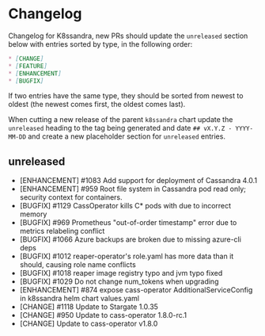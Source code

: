 # Changelog

Changelog for K8ssandra, new PRs should update the `unreleased` section below with entries sorted by type, in the 
following order:

```markdown
* [CHANGE]
* [FEATURE]
* [ENHANCEMENT]
* [BUGFIX]
```

If two entries have the same type, they should be sorted from newest to oldest (the newest comes first, the oldest comes 
last).

When cutting a new release of the parent `k8ssandra` chart update the `unreleased` heading to the tag being generated 
and date `## vX.Y.Z - YYYY-MM-DD` and create a new placeholder section for  `unreleased` entries.

## unreleased
* [ENHANCEMENT] #1083 Add support for deployment of Cassandra 4.0.1
* [ENHANCEMENT] #959 Root file system in Cassandra pod read only; security context for containers.
* [BUGFIX] #1129 CassOperator kills C* pods with due to incorrect memory
* [BUGFIX] #969 Prometheus "out-of-order timestamp" error due to metrics relabeling conflict 
* [BUGFIX] #1066 Azure backups are broken due to missing azure-cli deps
* [BUGFIX] #1012 reaper-operator's role.yaml has more data than it should, causing role name conflicts
* [BUGFIX] #1018 reaper image registry typo and jvm typo fixed
* [BUGFIX] #1029 Do not change num_tokens when upgrading
* [ENHANCEMENT] #874 expose cass-operator AdditionalServiceConfig in k8ssandra helm chart values.yaml
* [CHANGE] #1118 Update to Stargate 1.0.35
* [CHANGE] #950 Update to cass-operator 1.8.0-rc.1
* [CHANGE] Update to cass-operator v1.8.0